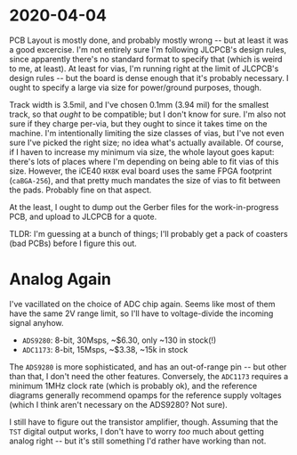 # 2020-04-04

PCB Layout is mostly done, and probably mostly wrong -- but at least it was a
good excercise. I'm not entirely sure I'm following JLCPCB's design rules,
since apparently there's no standard format to specify that (which is weird
to me, at least). At least for vias, I'm running right at the limit of JLCPCB's
design rules -- but the board is dense enough that it's probably necessary.
I ought to specify a large via size for power/ground purposes, though.

Track width is 3.5mil, and I've chosen 0.1mm (3.94 mil) for the smallest track,
so that *ought* to be compatible; but I don't know for sure. I'm also not sure
if they charge per-via, but they ought to since it takes time on the machine.
I'm intentionally limiting the size classes of vias, but I've not even sure
I've picked the right size; no idea what's actually available. Of course, if I
haven to increase my minimum via size, the whole layout goes kaput: there's
lots of places where I'm depending on being able to fit vias of this size.
However, the iCE40 `HX8K` eval board uses the same FPGA footprint
(`caBGA-256`), and that pretty much mandates the size of vias to fit between
the pads. Probably fine on that aspect.

At the least, I ought to dump out the Gerber files for the work-in-progress
PCB, and upload to JLCPCB for a quote.

TLDR: I'm guessing at a bunch of things; I'll probably get a pack of coasters
(bad PCBs) before I figure this out.

# Analog Again

I've vacillated on the choice of ADC chip again. Seems like most of them have
the same 2V range limit, so I'll have to voltage-divide the incoming signal
anyhow.

* `ADS9280`: 8-bit, 30Msps, ~$6.30, only ~130 in stock(!)
* `ADC1173`: 8-bit, 15Msps, ~$3.38, ~15k in stock

The `ADS9280` is more sophisticated, and has an out-of-range pin -- but other
than that, I don't need the other features. Conversely, the `ADC1173` requires
a minimum 1MHz clock rate (which is probably ok), and the reference diagrams
generally recommend opamps for the reference supply voltages (which I think
aren't necessary on the ADS9280? Not sure).

I still have to figure out the transistor amplifier, though. Assuming that the
`TST` digital output works, I don't have to worry *too* much about getting
analog right -- but it's still something I'd rather have working than not.
